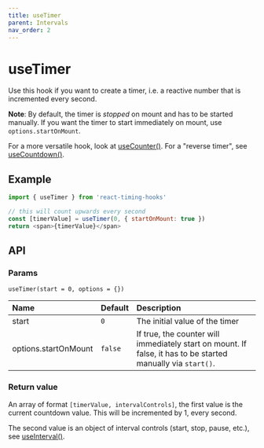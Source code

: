 ```yaml
---
title: useTimer
parent: Intervals
nav_order: 2
---
```


# useTimer

Use this hook if you want to create a timer, i.e. a reactive number that is incremented every second.

**Note**: By default, the timer is _stopped_ on mount and has to be started manually. If you want the timer to start immediately on mount, use `options.startOnMount`.

For a more versatile hook, look at [useCounter()](/react-timing-hooks/intervals-api/useCounter.html).
For a "reverse timer", see [useCountdown()](/react-timing-hooks/intervals-api/useCountdown.html).

## Example

```javascript
import { useTimer } from 'react-timing-hooks'

// this will count upwards every second
const [timerValue] = useTimer(0, { startOnMount: true })
return <span>{timerValue}</span>
```

## API

### Params

`useTimer(start = 0, options = {})`

| Name                 | Default    | Description                                                                                                  |
|:---------------------|:-----------|:-------------------------------------------------------------------------------------------------------------|
| start                | `0`        | The initial value of the timer                                                                               |
| options.startOnMount | `false`    | If true, the counter will immediately start on mount. If false, it has to be started manually via `start()`. |


### Return value

An array of format `[timerValue, intervalControls]`, the first value is the current countdown value. This will be incremented by 1, every second.

The second value is an object of interval controls (start, stop, pause, etc.), see [useInterval()](/react-timing-hooks/intervals-api/useInterval.html#return-value).


